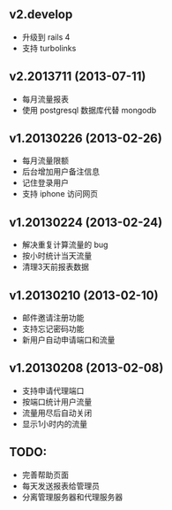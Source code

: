## v2.develop
* 升级到 rails 4
* 支持 turbolinks

## v2.2013711 (2013-07-11)
* 每月流量报表
* 使用 postgresql 数据库代替 mongodb

## v1.20130226 (2013-02-26)

* 每月流量限额
* 后台增加用户备注信息
* 记住登录用户
* 支持 iphone 访问网页

## v1.20130224 (2013-02-24)

* 解决重复计算流量的 bug
* 按小时统计当天流量
* 清理3天前报表数据

## v1.20130210 (2013-02-10)

* 邮件邀请注册功能
* 支持忘记密码功能
* 新用户自动申请端口和流量

## v1.20130208 (2013-02-08)

* 支持申请代理端口
* 按端口统计用户流量
* 流量用尽后自动关闭
* 显示1小时内的流量

## TODO:

- 完善帮助页面
- 每天发送报表给管理员
- 分离管理服务器和代理服务器


